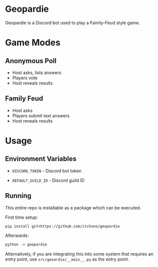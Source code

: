# Geopardie

Geopardie is a Discord bot used to play a Family-Feud style game.

# Game Modes

## Anonymous Poll

* Host asks, lists answers
* Players vote
* Host reveals results

## Family Feud

* Host asks
* Players submit text answers
* Host reveals results

# Usage

## Environment Variables

* `DISCORD_TOKEN` - Discord bot token

* `DEFAULT_GUILD_ID` - Discord guild ID

## Running

This entire repo is installable as a package which can be executed.

First time setup:

```bash
pip install git+https://github.com/itchono/geopardie
```

Afterwards:

```bash
python -m geopardie
```

Alternatively, if you are integrating this into some system that requires an entry point, use `src/geoardie/__main__.py` as the entry point.

